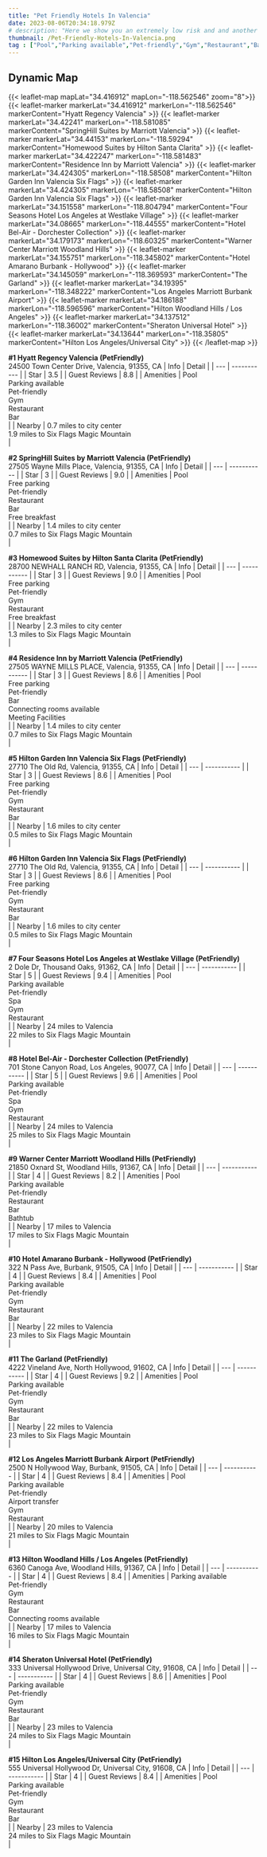 ```yaml
---
title: "Pet Friendly Hotels In Valencia"
date: 2023-08-06T20:34:18.979Z
# description: "Here we show you an extremely low risk and and another medium risk approach to earn passive income "
thumbnail: /Pet-Friendly-Hotels-In-Valencia.png
tag : ["Pool","Parking available","Pet-friendly","Gym","Restaurant","Bar","Free parking","Free breakfast","Connecting rooms available","Meeting Facilities","Spa","Bathtub","Airport transfer"]
---
```


## Dynamic Map
{{< leaflet-map  mapLat="34.416912" mapLon="-118.562546" zoom="8">}}
    {{< leaflet-marker markerLat="34.416912" markerLon="-118.562546" markerContent="Hyatt Regency Valencia" >}}
    {{< leaflet-marker markerLat="34.42241" markerLon="-118.581085" markerContent="SpringHill Suites by Marriott Valencia" >}}
    {{< leaflet-marker markerLat="34.44153" markerLon="-118.59294" markerContent="Homewood Suites by Hilton Santa Clarita" >}}
    {{< leaflet-marker markerLat="34.422247" markerLon="-118.581483" markerContent="Residence Inn by Marriott Valencia" >}}
    {{< leaflet-marker markerLat="34.424305" markerLon="-118.58508" markerContent="Hilton Garden Inn Valencia Six Flags" >}}
    {{< leaflet-marker markerLat="34.424305" markerLon="-118.58508" markerContent="Hilton Garden Inn Valencia Six Flags" >}}
    {{< leaflet-marker markerLat="34.151558" markerLon="-118.804794" markerContent="Four Seasons Hotel Los Angeles at Westlake Village" >}}
    {{< leaflet-marker markerLat="34.08665" markerLon="-118.44555" markerContent="Hotel Bel-Air - Dorchester Collection" >}}
    {{< leaflet-marker markerLat="34.179173" markerLon="-118.60325" markerContent="Warner Center Marriott Woodland Hills" >}}
    {{< leaflet-marker markerLat="34.155751" markerLon="-118.345802" markerContent="Hotel Amarano Burbank - Hollywood" >}}
    {{< leaflet-marker markerLat="34.145059" markerLon="-118.369593" markerContent="The Garland" >}}
    {{< leaflet-marker markerLat="34.19395" markerLon="-118.348222" markerContent="Los Angeles Marriott Burbank Airport" >}}
    {{< leaflet-marker markerLat="34.186188" markerLon="-118.596596" markerContent="Hilton Woodland Hills / Los Angeles" >}}
    {{< leaflet-marker markerLat="34.137512" markerLon="-118.36002" markerContent="Sheraton Universal Hotel" >}}
    {{< leaflet-marker markerLat="34.13644" markerLon="-118.35805" markerContent="Hilton Los Angeles/Universal City" >}}
{{< /leaflet-map >}}


**#1 Hyatt Regency Valencia (PetFriendly)**<br>24500 Town Center Drive, Valencia, 91355, CA
| Info | Detail |
| --- | ----------- |
| Star | 3.5 |
| Guest Reviews | 8.8 |
| Amenities | Pool<br>Parking available<br>Pet-friendly<br>Gym<br>Restaurant<br>Bar<br> |
| Nearby | 0.7 miles to city center<br>1.9 miles to Six Flags Magic Mountain<br> |

**#2 SpringHill Suites by Marriott Valencia (PetFriendly)**<br>27505 Wayne Mills Place, Valencia, 91355, CA
| Info | Detail |
| --- | ----------- |
| Star | 3 |
| Guest Reviews | 9.0 |
| Amenities | Pool<br>Free parking<br>Pet-friendly<br>Restaurant<br>Bar<br>Free breakfast<br> |
| Nearby | 1.4 miles to city center<br>0.7 miles to Six Flags Magic Mountain<br> |

**#3 Homewood Suites by Hilton Santa Clarita (PetFriendly)**<br>28700 NEWHALL RANCH RD, Valencia, 91355, CA
| Info | Detail |
| --- | ----------- |
| Star | 3 |
| Guest Reviews | 9.0 |
| Amenities | Pool<br>Free parking<br>Pet-friendly<br>Gym<br>Restaurant<br>Free breakfast<br> |
| Nearby | 2.3 miles to city center<br>1.3 miles to Six Flags Magic Mountain<br> |

**#4 Residence Inn by Marriott Valencia (PetFriendly)**<br>27505 WAYNE MILLS PLACE, Valencia, 91355, CA
| Info | Detail |
| --- | ----------- |
| Star | 3 |
| Guest Reviews | 8.6 |
| Amenities | Pool<br>Free parking<br>Pet-friendly<br>Bar<br>Connecting rooms available<br>Meeting Facilities<br> |
| Nearby | 1.4 miles to city center<br>0.7 miles to Six Flags Magic Mountain<br> |

**#5 Hilton Garden Inn Valencia Six Flags (PetFriendly)**<br>27710 The Old Rd, Valencia, 91355, CA
| Info | Detail |
| --- | ----------- |
| Star | 3 |
| Guest Reviews | 8.6 |
| Amenities | Pool<br>Free parking<br>Pet-friendly<br>Gym<br>Restaurant<br>Bar<br> |
| Nearby | 1.6 miles to city center<br>0.5 miles to Six Flags Magic Mountain<br> |

**#6 Hilton Garden Inn Valencia Six Flags (PetFriendly)**<br>27710 The Old Rd, Valencia, 91355, CA
| Info | Detail |
| --- | ----------- |
| Star | 3 |
| Guest Reviews | 8.6 |
| Amenities | Pool<br>Free parking<br>Pet-friendly<br>Gym<br>Restaurant<br>Bar<br> |
| Nearby | 1.6 miles to city center<br>0.5 miles to Six Flags Magic Mountain<br> |

**#7 Four Seasons Hotel Los Angeles at Westlake Village (PetFriendly)**<br>2 Dole Dr, Thousand Oaks, 91362, CA
| Info | Detail |
| --- | ----------- |
| Star | 5 |
| Guest Reviews | 9.4 |
| Amenities | Pool<br>Parking available<br>Pet-friendly<br>Spa<br>Gym<br>Restaurant<br> |
| Nearby | 24 miles to Valencia<br>22 miles to Six Flags Magic Mountain<br> |

**#8 Hotel Bel-Air - Dorchester Collection (PetFriendly)**<br>701 Stone Canyon Road, Los Angeles, 90077, CA
| Info | Detail |
| --- | ----------- |
| Star | 5 |
| Guest Reviews | 9.6 |
| Amenities | Pool<br>Parking available<br>Pet-friendly<br>Spa<br>Gym<br>Restaurant<br> |
| Nearby | 24 miles to Valencia<br>25 miles to Six Flags Magic Mountain<br> |

**#9 Warner Center Marriott Woodland Hills (PetFriendly)**<br>21850 Oxnard St, Woodland Hills, 91367, CA
| Info | Detail |
| --- | ----------- |
| Star | 4 |
| Guest Reviews | 8.2 |
| Amenities | Pool<br>Parking available<br>Pet-friendly<br>Restaurant<br>Bar<br>Bathtub<br> |
| Nearby | 17 miles to Valencia<br>17 miles to Six Flags Magic Mountain<br> |

**#10 Hotel Amarano Burbank - Hollywood (PetFriendly)**<br>322 N Pass Ave, Burbank, 91505, CA
| Info | Detail |
| --- | ----------- |
| Star | 4 |
| Guest Reviews | 8.4 |
| Amenities | Pool<br>Parking available<br>Pet-friendly<br>Gym<br>Restaurant<br>Bar<br> |
| Nearby | 22 miles to Valencia<br>23 miles to Six Flags Magic Mountain<br> |

**#11 The Garland (PetFriendly)**<br>4222 Vineland Ave, North Hollywood, 91602, CA
| Info | Detail |
| --- | ----------- |
| Star | 4 |
| Guest Reviews | 9.2 |
| Amenities | Pool<br>Parking available<br>Pet-friendly<br>Gym<br>Restaurant<br>Bar<br> |
| Nearby | 22 miles to Valencia<br>23 miles to Six Flags Magic Mountain<br> |

**#12 Los Angeles Marriott Burbank Airport (PetFriendly)**<br>2500 N Hollywood Way, Burbank, 91505, CA
| Info | Detail |
| --- | ----------- |
| Star | 4 |
| Guest Reviews | 8.4 |
| Amenities | Pool<br>Parking available<br>Pet-friendly<br>Airport transfer<br>Gym<br>Restaurant<br> |
| Nearby | 20 miles to Valencia<br>21 miles to Six Flags Magic Mountain<br> |

**#13 Hilton Woodland Hills / Los Angeles (PetFriendly)**<br>6360 Canoga Ave, Woodland Hills, 91367, CA
| Info | Detail |
| --- | ----------- |
| Star | 4 |
| Guest Reviews | 8.4 |
| Amenities | Parking available<br>Pet-friendly<br>Gym<br>Restaurant<br>Bar<br>Connecting rooms available<br> |
| Nearby | 17 miles to Valencia<br>16 miles to Six Flags Magic Mountain<br> |

**#14 Sheraton Universal Hotel (PetFriendly)**<br>333 Universal Hollywood Drive, Universal City, 91608, CA
| Info | Detail |
| --- | ----------- |
| Star | 4 |
| Guest Reviews | 8.6 |
| Amenities | Pool<br>Parking available<br>Pet-friendly<br>Gym<br>Restaurant<br>Bar<br> |
| Nearby | 23 miles to Valencia<br>24 miles to Six Flags Magic Mountain<br> |

**#15 Hilton Los Angeles/Universal City (PetFriendly)**<br>555 Universal Hollywood Dr, Universal City, 91608, CA
| Info | Detail |
| --- | ----------- |
| Star | 4 |
| Guest Reviews | 8.4 |
| Amenities | Pool<br>Parking available<br>Pet-friendly<br>Gym<br>Restaurant<br>Bar<br> |
| Nearby | 23 miles to Valencia<br>24 miles to Six Flags Magic Mountain<br> |

